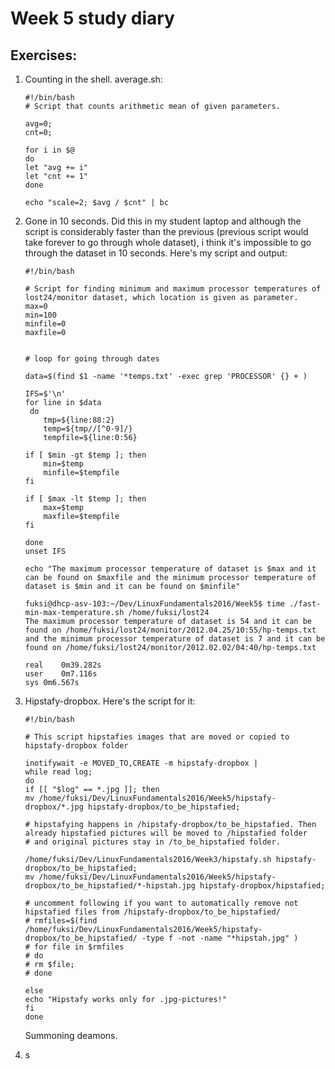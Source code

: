 # Week 5 study diary


## Exercises:

1. Counting in the shell. average.sh:

    ```
    #!/bin/bash
    # Script that counts arithmetic mean of given parameters.

    avg=0;
    cnt=0;

    for i in $@
    do
    let "avg += i"
    let "cnt += 1"
    done

    echo "scale=2; $avg / $cnt" | bc
    ```
2. Gone in 10 seconds. Did this in my student laptop and although the script is considerably faster than the previous (previous script would take forever to go through whole dataset), i think it's impossible to go through the dataset in 10 seconds. Here's my script and output:

    ```
    #!/bin/bash

    # Script for finding minimum and maximum processor temperatures of lost24/monitor dataset, which location is given as parameter.
    max=0
    min=100
    minfile=0
    maxfile=0


    # loop for going through dates

    data=$(find $1 -name '*temps.txt' -exec grep 'PROCESSOR' {} + )

    IFS=$'\n'
    for line in $data
     do
        tmp=${line:88:2}
        temp=${tmp//[^0-9]/}
        tempfile=${line:0:56}

    if [ $min -gt $temp ]; then
        min=$temp
        minfile=$tempfile
    fi

    if [ $max -lt $temp ]; then
        max=$temp
        maxfile=$tempfile
    fi

    done
    unset IFS

    echo "The maximum processor temperature of dataset is $max and it can be found on $maxfile and the minimum processor temperature of dataset is $min and it can be found on $minfile"
    ```
    
    ```
    fuksi@dhcp-asv-103:~/Dev/LinuxFundamentals2016/Week5$ time ./fast-min-max-temperature.sh /home/fuksi/lost24
    The maximum processor temperature of dataset is 54 and it can be found on /home/fuksi/lost24/monitor/2012.04.25/10:55/hp-temps.txt and the minimum processor temperature of dataset is 7 and it can be found on /home/fuksi/lost24/monitor/2012.02.02/04:40/hp-temps.txt

    real	0m39.282s
    user	0m7.116s
    sys	0m6.567s
    ```

3. Hipstafy-dropbox. Here's the script for it:

    ```
    #!/bin/bash

    # This script hipstafies images that are moved or copied to hipstafy-dropbox folder

    inotifywait -e MOVED_TO,CREATE -m hipstafy-dropbox | 
    while read log; 
    do
    if [[ "$log" == *.jpg ]]; then
    mv /home/fuksi/Dev/LinuxFundamentals2016/Week5/hipstafy-dropbox/*.jpg hipstafy-dropbox/to_be_hipstafied;

    # hipstafying happens in /hipstafy-dropbox/to_be_hipstafied. Then already hipstafied pictures will be moved to /hipstafied folder
    # and original pictures stay in /to_be_hipstafied folder. 

    /home/fuksi/Dev/LinuxFundamentals2016/Week3/hipstafy.sh hipstafy-dropbox/to_be_hipstafied;
    mv /home/fuksi/Dev/LinuxFundamentals2016/Week5/hipstafy-dropbox/to_be_hipstafied/*-hipstah.jpg hipstafy-dropbox/hipstafied;

    # uncomment following if you want to automatically remove not hipstafied files from /hipstafy-dropbox/to_be_hipstafied/
    # rmfiles=$(find /home/fuksi/Dev/LinuxFundamentals2016/Week5/hipstafy-dropbox/to_be_hipstafied/ -type f -not -name "*hipstah.jpg" )
    # for file in $rmfiles
    # do
    # rm $file;
    # done 

    else
    echo "Hipstafy works only for .jpg-pictures!"
    fi
    done
    ```
    Summoning deamons.
4. s
    
    ```

    ```

    ```

    ```
    
    ```

    ```

    ```

    ```
    
    ```

    ```

    ```

    ```


    
    
    




        
        






        


    


	
	



	



























